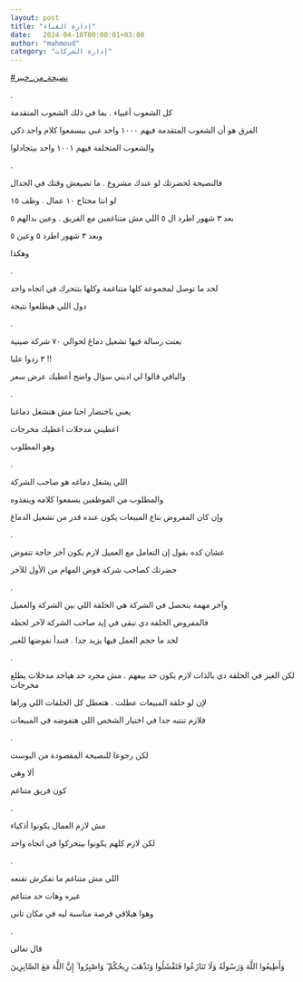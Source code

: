 ```yaml
---
layout: post
title: "إدارة الغباء"
date:   2024-04-10T00:00:01+03:00
author: "mahmoud"
category: "إدارة الشركات"
---
```



[<u>\#نصيحة\_من\_خبير</u>](https://www.facebook.com/hashtag/%D9%86%D8%B5%D9%8A%D8%AD%D8%A9_%D9%85%D9%86_%D8%AE%D8%A8%D9%8A%D8%B1?__eep__=6&__cft__%5b0%5d=AZWrY4ZL2EHLPoB2Hai_p5PIDQYYeaoBbq7PHttvbPAGvTsjThqDG3guVRcklEy19fEQVrdLTpOpC_XXaWG1MRn5Lc__t8QzAc2a8qqiJN1OfIFWw7suGHlIN41t9YicT05xdzgV022J9h1IrBXpDGr7gO7YsJZZMl1F84PsZi7nPF-8LXLA9z0boWkcDLTYROA&__tn__=*NK-R)

.

كل الشعوب أغبياء . بما في ذلك الشعوب المتقدمة

الفرق هو أن الشعوب المتقدمة فيهم ١٠٠٠ واحد غبي بيسمعوا
كلام واحد ذكي

والشعوب المتخلفة فيهم ١٠٠١ واحد بيتجادلوا

.

فالنصيحة لحضرتك لو عندك مشروع . ما تضيعش وقتك في
الجدال

لو انتا محتاج ١٠ عمال . وظف ١٥

بعد ٣ شهور اطرد ال ٥ اللي مش متناغمين مع الفريق . وعين
بدالهم ٥

وبعد ٣ شهور اطرد ٥ وعين ٥

وهكذا

.

لحد ما توصل لمجموعة كلها متناغمة وكلها بتتحرك في اتجاه
واحد

دول اللي هيطلعوا نتيجة

.

بعتت رسالة فيها تشغيل دماغ لحوالي ٧٠ شركة صينية

٣ ردوا عليا !!

والباقي قالوا لي اديني سؤال واضح أعطيك عرض سعر

.

يعني باختصار احنا مش هنشغل دماغنا

اعطيني مدخلات اعطيك مخرجات

وهو المطلوب

.

اللي يشغل دماغه هو صاحب الشركة

والمطلوب من الموظفين يسمعوا كلامه وينفذوه

وإن كان المفروض بتاع المبيعات يكون عنده قدر من تشغيل
الدماغ

.

عشان كده بقول إن التعامل مع العميل لازم يكون آخر حاجة
تتفوض

حضرتك كصاحب شركة فوض المهام من الأول للآخر

.

وآخر مهمة بتحصل في الشركة هي الحلقة اللي بين الشركة
والعميل

فالمفروض الحلقة دي تبقى في إيد صاحب الشركة لآخر
لحظة

لحد ما حجم العمل فيها يزيد جدا . فنبدأ نفوضها
للغير

.

لكن الغير في الحلقة دي بالذات لازم يكون حد بيفهم . مش
مجرد حد هياخد مدخلات يطلع مخرجات

لإن لو حلقة المبيعات عطلت . هتعطل كل الحلقات اللي
وراها

فلازم تنتبه جدا في اختيار الشخص اللي هتفوضه في
المبيعات

.

لكن رجوعا للنصيحة المقصودة من البوست

ألا وهي

كون فريق متناغم

.

مش لازم العمال يكونوا أذكياء

لكن لازم كلهم يكونوا بيتحركوا في اتجاه واحد

.

اللي مش متناغم ما تفكرش تقنعه

غيره وهات حد متناغم

وهوا هيلاقي فرصة مناسبة ليه في مكان تاني

.

قال تعالى

وَأَطِيعُوا اللَّهَ وَرَسُولَهُ وَلَا تَنَازَعُوا فَتَفْشَلُوا وَتَذْهَبَ رِيحُكُمْ ۖ
وَاصْبِرُوا ۚ إِنَّ اللَّهَ مَعَ الصَّابِرِينَ
